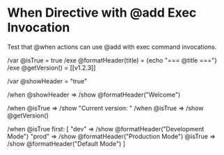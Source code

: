 # When Directive with @add Exec Invocation

Test that @when actions can use @add with exec command invocations.

/var @isTrue = true
/exe @formatHeader(title) = {echo "=== @title ==="}
/exe @getVersion() = [[v1.2.3]]

/var @showHeader = "true"

/when @showHeader => /show @formatHeader("Welcome")

/when @isTrue => /show "Current version: "
/when @isTrue => /show @getVersion()

/when @isTrue first: [
  "dev" => /show @formatHeader("Development Mode")
  "prod" => /show @formatHeader("Production Mode")
  @isTrue => /show @formatHeader("Default Mode")
]
